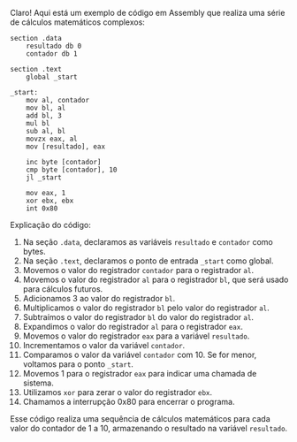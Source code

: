 Claro! Aqui está um exemplo de código em Assembly que realiza uma série de cálculos matemáticos complexos:

```assembly
section .data
    resultado db 0
    contador db 1

section .text
    global _start

_start:
    mov al, contador
    mov bl, al
    add bl, 3
    mul bl
    sub al, bl
    movzx eax, al
    mov [resultado], eax

    inc byte [contador]
    cmp byte [contador], 10
    jl _start

    mov eax, 1
    xor ebx, ebx
    int 0x80
```

Explicação do código:
1. Na seção `.data`, declaramos as variáveis `resultado` e `contador` como bytes.
2. Na seção `.text`, declaramos o ponto de entrada `_start` como global.
3. Movemos o valor do registrador `contador` para o registrador `al`.
4. Movemos o valor do registrador `al` para o registrador `bl`, que será usado para cálculos futuros.
5. Adicionamos 3 ao valor do registrador `bl`.
6. Multiplicamos o valor do registrador `bl` pelo valor do registrador `al`.
7. Subtraímos o valor do registrador `bl` do valor do registrador `al`.
8. Expandimos o valor do registrador `al` para o registrador `eax`.
9. Movemos o valor do registrador `eax` para a variável `resultado`.
10. Incrementamos o valor da variável `contador`.
11. Comparamos o valor da variável `contador` com 10. Se for menor, voltamos para o ponto `_start`.
12. Movemos 1 para o registrador `eax` para indicar uma chamada de sistema.
13. Utilizamos `xor` para zerar o valor do registrador `ebx`.
14. Chamamos a interrupção 0x80 para encerrar o programa.

Esse código realiza uma sequência de cálculos matemáticos para cada valor do contador de 1 a 10, armazenando o resultado na variável `resultado`.